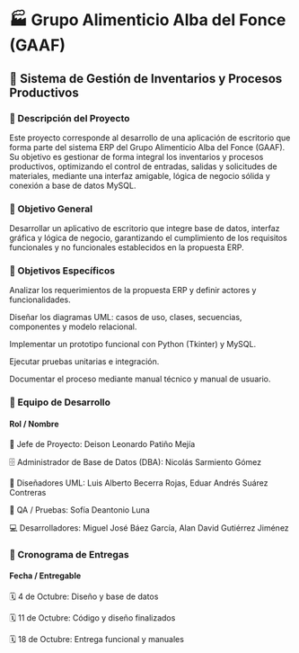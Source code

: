 # 🏭 Grupo Alimenticio Alba del Fonce (GAAF)
## 🧾 Sistema de Gestión de Inventarios y Procesos Productivos
### 📖 Descripción del Proyecto

Este proyecto corresponde al desarrollo de una aplicación de escritorio que forma parte del sistema ERP del Grupo Alimenticio Alba del Fonce (GAAF).
Su objetivo es gestionar de forma integral los inventarios y procesos productivos, optimizando el control de entradas, salidas y solicitudes de materiales, mediante una interfaz amigable, lógica de negocio sólida y conexión a base de datos MySQL.


### 🎯 Objetivo General

Desarrollar un aplicativo de escritorio que integre base de datos, interfaz gráfica y lógica de negocio, garantizando el cumplimiento de los requisitos funcionales y no funcionales establecidos en la propuesta ERP.


### 🎯 Objetivos Específicos

Analizar los requerimientos de la propuesta ERP y definir actores y funcionalidades.

Diseñar los diagramas UML: casos de uso, clases, secuencias, componentes y modelo relacional.

Implementar un prototipo funcional con Python (Tkinter) y MySQL.

Ejecutar pruebas unitarias e integración.

Documentar el proceso mediante manual técnico y manual de usuario.



### 👥 Equipo de Desarrollo

#### Rol / Nombre

🧠 Jefe de Proyecto:	Deison Leonardo Patiño Mejía

🗄️ Administrador de Base de Datos (DBA):	Nicolás Sarmiento Gómez

🧩 Diseñadores UML:	Luis Alberto Becerra Rojas, Eduar Andrés Suárez Contreras

🧪 QA / Pruebas:	Sofía Deantonio Luna

💻 Desarrolladores:	Miguel José Báez García, Alan David Gutiérrez Jiménez


### 🧪 Cronograma de Entregas

#### Fecha / Entregable

🗓️ 4 de Octubre:	Diseño y base de datos

🗓️ 11 de Octubre:	Código y diseño finalizados

🗓️ 18 de Octubre:	Entrega funcional y manuales
